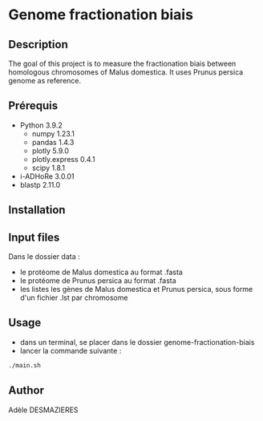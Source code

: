 # Genome fractionation biais


## Description
The goal of this project is to measure the fractionation biais between homologous chromosomes of Malus domestica. It uses Prunus persica genome as reference. 

## Prérequis
- Python 3.9.2
  - numpy 1.23.1
  - pandas 1.4.3
  - plotly 5.9.0
  - plotly.express 0.4.1
  - scipy 1.8.1
- i-ADHoRe 3.0.01
- blastp 2.11.0

## Installation

## Input files
Dans le dossier data :
- le protéome de Malus domestica au format .fasta
- le protéome de Prunus persica au format .fasta
- les listes les gènes de Malus domestica et Prunus persica, sous forme d'un fichier .lst par chromosome


## Usage
- dans un terminal, se placer dans le dossier genome-fractionation-biais
- lancer la commande suivante : 
```bash
./main.sh
```

## Author
Adèle DESMAZIERES












